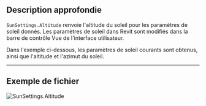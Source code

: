 ## Description approfondie
`SunSettings.Altitude` renvoie l'altitude du soleil pour les paramètres de soleil donnés. Les paramètres de soleil dans Revit sont modifiés dans la barre de contrôle Vue de l'interface utilisateur.

Dans l'exemple ci-dessous, les paramètres de soleil courants sont obtenus, ainsi que l'altitude et l'azimut du soleil.
___
## Exemple de fichier

![SunSettings.Altitude](./Revit.Elements.SunSettings.Altitude_img.jpg)
